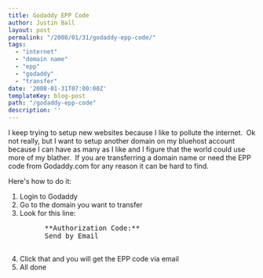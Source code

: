 ```yaml
---
title: Godaddy EPP Code
author: Justin Ball
layout: post
permalink: "/2008/01/31/godaddy-epp-code/"
tags:
  - "internet"
  - "domain name"
  - "epp"
  - "godaddy"
  - "transfer"
date: '2008-01-31T07:00:00Z'
templateKey: blog-post
path: "/godaddy-epp-code"
description: ''
---
```


I keep trying to setup new websites because I like to pollute the internet.  Ok not really, but I want to setup another domain on my bluehost account because I can have as many as I like and I figure that the world could use more of my blather.  If you are transferring a domain name or need the EPP code from Godaddy.com for any reason it can be hard to find.

Here's how to do it:
<ol>
  <li>Login to Godaddy</li>
  <li>Go to the domain you want to transfer</li>
  <li>Look for this line:
    <pre>
      **Authorization Code:**
      Send by Email
    </pre>
  </li>
  <li>Click that and you will get the EPP code via email</li>
  <li>All done</li>
